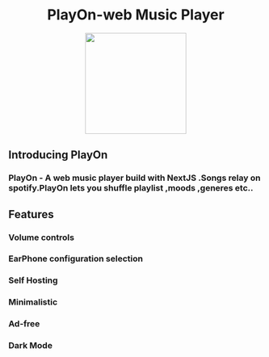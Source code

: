 <h1 align="center">PlayOn-web Music Player</h1>

<p  align="center"><img src="public/assets/playon.jpg"  width="200px" height="200px"/></p>

## Introducing PlayOn

### PlayOn - A web music player build with NextJS .Songs relay on spotify.PlayOn lets you shuffle playlist ,moods ,generes etc..


## Features

### Volume controls
### EarPhone configuration selection
### Self Hosting
### Minimalistic
### Ad-free
### Dark Mode

